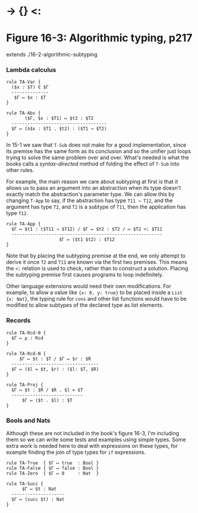 # → {} <:
# Figure 16-3: Algorithmic typing, p217

extends ./16-2-algorithmic-subtyping

### Lambda calculus

    rule TA-Var {
      ($x : $T) ∈ $Γ
      --------------
       $Γ ↦ $x : $T
    }

    rule TA-Abs {
           ($Γ, $x : $T1) ↦ $t2 : $T2
      ------------------------------------
      $Γ ↦ (λ$x : $T1 . $t2) : ($T1 → $T2)
    }

In 15-1 we saw that `T-Sub` does not make for a good implementation, since its
premise has the same form as its conclusion and so the unifier just loops trying
to solve the same problem over and over. What's needed is what the books calls a
*syntax-directed* method of folding the effect of `T-Sub` into other rules.

For example, the main reason we care about subtyping at first is that it allows
us to pass an argument into an abstraction when its type doesn't exactly match
the abstraction's parameter type. We can allow this by changing `T-App` to say,
if the abstraction has type `T11 → T12`, and the argument has type `T2`, and
`T2` is a subtype of `T11`, then the application has type `T12`.

    rule TA-App {
      $Γ ↦ $t1 : ($T11 → $T12) / $Γ ↦ $t2 : $T2 / ↦ $T2 <: $T11
      ---------------------------------------------------------
                        $Γ ↦ ($t1 $t2) : $T12
    }

Note that by placing the subtyping premise at the end, we only attempt to derive
it once `T2` and `T11` are known via the first two premises. This means the `<:`
relation is used to check, rather than to construct a solution. Placing the
subtyping premise first causes programs to loop indefinitely.

Other language extensions would need their own modifications. For example, to
allow a value like `{x: 0, y: true}` to be placed inside a `List {x: Nat}`, the
typing rule for `cons` and other list functions would have to be modified to
allow subtypes of the declared type as list elements.

### Records

    rule TA-Rcd-0 {
      $Γ ↦ ρ : Rcd
    }

    rule TA-Rcd-N {
         $Γ ↦ $t : $T / $Γ ↦ $r : $R
      ---------------------------------
      $Γ ↦ ($l = $t, $r) : ($l: $T, $R)
    }

    rule TA-Proj {
      $Γ ↦ $t : $R / $R . $l = $T
      ---------------------------
          $Γ ↦ ($t . $l) : $T
    }

### Bools and Nats

Although these are not included in the book's figure 16-3, I'm including them so
we can write some tests and examples using simple types. Some extra work is
needed here to deal with expressions on these types, for example finding the
join of type types for `if` expressions.

    rule TA-True  { $Γ ↦ true  : Bool }
    rule TA-False { $Γ ↦ false : Bool }
    rule TA-Zero  { $Γ ↦ 0     : Nat  }

    rule TA-Succ {
          $Γ ↦ $t : Nat
      --------------------
      $Γ ↦ (succ $t) : Nat
    }
